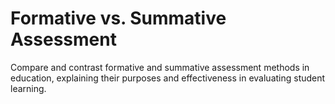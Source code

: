 # Formative vs. Summative Assessment

Compare and contrast formative and summative assessment methods in education, explaining their purposes and effectiveness in evaluating student learning.